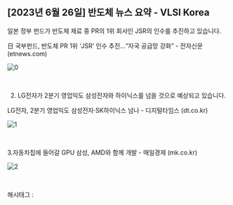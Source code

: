## [2023년 6월 26일] 반도체 뉴스 요약 - VLSI Korea

일본 정부 펀드가 반도체 재료 중 PR의 1위 회사인 JSR의 인수를 추진하고 있습니다.

日 국부펀드, 반도체 PR 1위 ‘JSR’ 인수 추진...“자국 공급망 강화” - 전자신문 (etnews.com)

![0](/asset/img/223139434225/0.png)

​

2. LG전자가 2분기 영업익도 삼성전자와 하이닉스를 넘을 것으로 예상되고 있습니다.

LG전자, 2분기 영업익도 삼성전자·SK하이닉스 넘나 - 디지털타임스 (dt.co.kr)

![1](/asset/img/223139434225/1.png)

​

3.자동차칩에 들어갈 GPU 삼성, AMD와 함께 개발 - 매일경제 (mk.co.kr)

![2](/asset/img/223139434225/2.png)

​

 해시태그 : 
